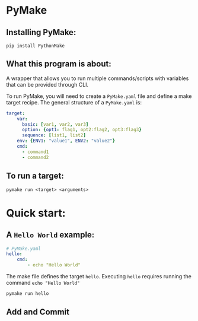 # PyMake

## Installing PyMake:

```commandline
pip install PythonMake
```

## What this program is about:

A wrapper that allows you to run multiple commands/scripts with variables that can be provided through CLI.

To run PyMake, you will need to create a `PyMake.yaml` file and define a make target recipe. The general structure of 
a `PyMake.yaml` is: 

```yaml
target:
    var:
      basic: [var1, var2, var3]
      option: {opt1: flag1, opt2:flag2, opt3:flag3}
      sequence: [list1, list2]
    env: {ENV1: "value1", ENV2: "value2"}
    cmd:
      - command1
      - command2
```

## To run a target:

```commandline
pymake run <target> <arguments>
```

# Quick start:

## A `Hello World` example:

```yaml
# PyMake.yaml
hello:
    cmd:
        - echo "Hello World"
```
The make file defines the target `hello`. Executing `hello` requires running the command `echo "Hello World"`

```bash
pymake run hello
```

## Add and Commit 